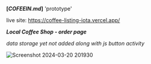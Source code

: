 **[_COFEEIN.md_]** 'prototype'

live site: https://coffee-listing-iota.vercel.app/

**_Local Coffee Shop - order page_**

*data storage yet not added along with js button activity*

![Screenshot 2024-03-20 201930](https://github.com/mariusboncev1/Coffee-in-_mock-up_/assets/100304041/a91ca6d5-79e0-4cf2-9e40-6d490032f5a1)
